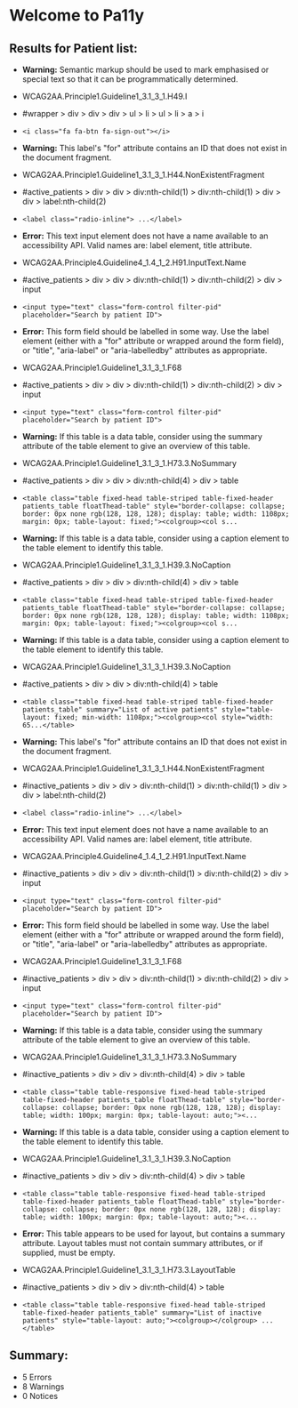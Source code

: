 # Welcome to Pa11y

## Results for Patient list:
* __Warning:__ Semantic markup should be used to mark emphasised or special text so that it can be programmatically determined.
 * WCAG2AA.Principle1.Guideline1_3.1_3_1.H49.I
 * #wrapper > div > div > div > ul > li > ul > li > a > i
 * `<i class="fa fa-btn fa-sign-out"></i>`

* __Warning:__ This label's "for" attribute contains an ID that does not exist in the document fragment.
 * WCAG2AA.Principle1.Guideline1_3.1_3_1.H44.NonExistentFragment
 * #active_patients > div > div > div:nth-child(1) > div:nth-child(1) > div > div > label:nth-child(2)
 * `<label class="radio-inline"> ...</label>`

* __Error:__ This text input element does not have a name available to an accessibility API. Valid names are: label element, title attribute.
 * WCAG2AA.Principle4.Guideline4_1.4_1_2.H91.InputText.Name
 * #active_patients > div > div > div:nth-child(1) > div:nth-child(2) > div > input
 * `<input type="text" class="form-control filter-pid" placeholder="Search by patient ID">`

* __Error:__ This form field should be labelled in some way. Use the label element (either with a "for" attribute or wrapped around the form field), or "title", "aria-label" or "aria-labelledby" attributes as appropriate.
 * WCAG2AA.Principle1.Guideline1_3.1_3_1.F68
 * #active_patients > div > div > div:nth-child(1) > div:nth-child(2) > div > input
 * `<input type="text" class="form-control filter-pid" placeholder="Search by patient ID">`

* __Warning:__ If this table is a data table, consider using the summary attribute of the table element to give an overview of this table.
 * WCAG2AA.Principle1.Guideline1_3.1_3_1.H73.3.NoSummary
 * #active_patients > div > div > div:nth-child(4) > div > table
 * `<table class="table fixed-head table-striped table-fixed-header patients_table floatThead-table" style="border-collapse: collapse; border: 0px none rgb(128, 128, 128); display: table; width: 1108px; margin: 0px; table-layout: fixed;"><colgroup><col s...`

* __Warning:__ If this table is a data table, consider using a caption element to the table element to identify this table.
 * WCAG2AA.Principle1.Guideline1_3.1_3_1.H39.3.NoCaption
 * #active_patients > div > div > div:nth-child(4) > div > table
 * `<table class="table fixed-head table-striped table-fixed-header patients_table floatThead-table" style="border-collapse: collapse; border: 0px none rgb(128, 128, 128); display: table; width: 1108px; margin: 0px; table-layout: fixed;"><colgroup><col s...`

* __Warning:__ If this table is a data table, consider using a caption element to the table element to identify this table.
 * WCAG2AA.Principle1.Guideline1_3.1_3_1.H39.3.NoCaption
 * #active_patients > div > div > div:nth-child(4) > table
 * `<table class="table fixed-head table-striped table-fixed-header patients_table" summary="List of active patients" style="table-layout: fixed; min-width: 1108px;"><colgroup><col style="width: 65...</table>`

* __Warning:__ This label's "for" attribute contains an ID that does not exist in the document fragment.
 * WCAG2AA.Principle1.Guideline1_3.1_3_1.H44.NonExistentFragment
 * #inactive_patients > div > div > div:nth-child(1) > div:nth-child(1) > div > div > label:nth-child(2)
 * `<label class="radio-inline"> ...</label>`

* __Error:__ This text input element does not have a name available to an accessibility API. Valid names are: label element, title attribute.
 * WCAG2AA.Principle4.Guideline4_1.4_1_2.H91.InputText.Name
 * #inactive_patients > div > div > div:nth-child(1) > div:nth-child(2) > div > input
 * `<input type="text" class="form-control filter-pid" placeholder="Search by patient ID">`

* __Error:__ This form field should be labelled in some way. Use the label element (either with a "for" attribute or wrapped around the form field), or "title", "aria-label" or "aria-labelledby" attributes as appropriate.
 * WCAG2AA.Principle1.Guideline1_3.1_3_1.F68
 * #inactive_patients > div > div > div:nth-child(1) > div:nth-child(2) > div > input
 * `<input type="text" class="form-control filter-pid" placeholder="Search by patient ID">`

* __Warning:__ If this table is a data table, consider using the summary attribute of the table element to give an overview of this table.
 * WCAG2AA.Principle1.Guideline1_3.1_3_1.H73.3.NoSummary
 * #inactive_patients > div > div > div:nth-child(4) > div > table
 * `<table class="table table-responsive fixed-head table-striped table-fixed-header patients_table floatThead-table" style="border-collapse: collapse; border: 0px none rgb(128, 128, 128); display: table; width: 100px; margin: 0px; table-layout: auto;"><...`

* __Warning:__ If this table is a data table, consider using a caption element to the table element to identify this table.
 * WCAG2AA.Principle1.Guideline1_3.1_3_1.H39.3.NoCaption
 * #inactive_patients > div > div > div:nth-child(4) > div > table
 * `<table class="table table-responsive fixed-head table-striped table-fixed-header patients_table floatThead-table" style="border-collapse: collapse; border: 0px none rgb(128, 128, 128); display: table; width: 100px; margin: 0px; table-layout: auto;"><...`

* __Error:__ This table appears to be used for layout, but contains a summary attribute. Layout tables must not contain summary attributes, or if supplied, must be empty.
 * WCAG2AA.Principle1.Guideline1_3.1_3_1.H73.3.LayoutTable
 * #inactive_patients > div > div > div:nth-child(4) > table
 * `<table class="table table-responsive fixed-head table-striped table-fixed-header patients_table" summary="List of inactive patients" style="table-layout: auto;"><colgroup></colgroup> ...</table>`


## Summary:
* 5 Errors
* 8 Warnings
* 0 Notices
